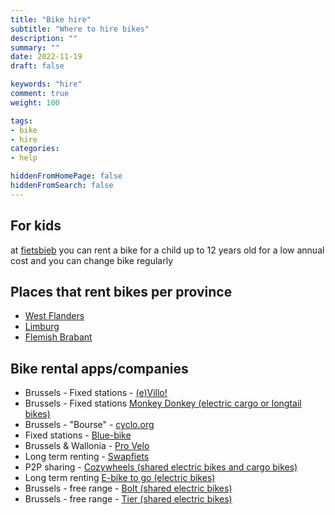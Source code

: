 ```yaml
---
title: "Bike hire"
subtitle: "Where to hire bikes"
description: ""
summary: ""
date: 2022-11-19
draft: false

keywords: "hire"
comment: true
weight: 100

tags:
- bike
- hire
categories:
- help

hiddenFromHomePage: false
hiddenFromSearch: false
---
```

## For kids

at [fietsbieb](https://www.fietsbieb.be/en/) you can rent a bike for a child up to 12 years old for a low annual cost and you can change bike regularly

## Places that rent bikes per province

- [West Flanders](https://www.westtoer.be/nl/doen/fietsverhuur)
- [Limburg](https://www.visitlimburg.be/nl/wat-te-doen-zoekresultaten?tag=101)
- [Flemish Brabant](https://www.toerismevlaamsbrabant.be/catalogus/fietsverhuur/?theme=Fietsverhuur)

## Bike rental apps/companies

- Brussels - Fixed stations - [(e)Villo!](https://www.villo.be/en/home)
- Brussels - Fixed stations [Monkey Donkey (electric cargo or longtail bikes)](https://monkeydonkey.bike/)
- Brussels - "Bourse" - [cyclo.org](https://www.cyclo.org/en/services/bike-rental)
- Fixed stations - [Blue-bike](https://www.blue-bike.be/en)
- Brussels & Wallonia - [Pro Velo](https://www.provelo.org/en/services/citybikes-rental-in-brussels/)
- Long term renting - [Swapfiets](https://swapfiets.be/)
- P2P sharing - [Cozywheels (shared electric bikes and cargo bikes)](https://www.cozywheels.be/)
- Long term renting [E-bike to go (electric bikes)](https://ebiketogo.com/be-en/)
- Brussels - free range - [Bolt (shared electric bikes)](https://bolt.eu/en-be/)
- Brussels - free range - [Tier (shared electric bikes)](https://www.tier.app/en/)
  